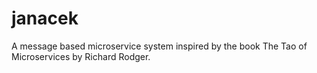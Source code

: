 # janacek
A message based microservice system inspired by the book The Tao of Microservices by Richard Rodger.
